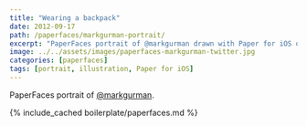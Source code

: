 ```yaml
---
title: "Wearing a backpack"
date: 2012-09-17
path: /paperfaces/markgurman-portrait/
excerpt: "PaperFaces portrait of @markgurman drawn with Paper for iOS on an iPad."
image: ../../assets/images/paperfaces-markgurman-twitter.jpg
categories: [paperfaces]
tags: [portrait, illustration, Paper for iOS]
---
```


PaperFaces portrait of [@markgurman](https://twitter.com/markgurman).

{% include_cached boilerplate/paperfaces.md %}
